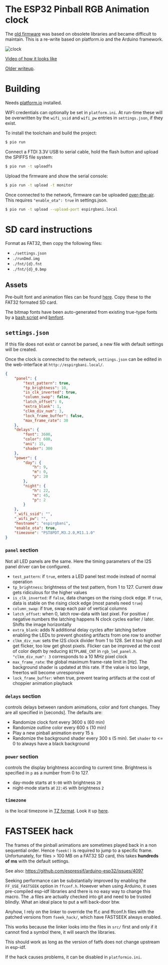 # The ESP32 Pinball RGB Animation clock

The [old firmware](https://github.com/yetifrisstlama/Espirgbani) was based on obsolete libraries and became difficult to maintain. This is a re-write based on platform.io and the Arduino framework.

![clock](https://github.com/yetifrisstlama/Espirgbani/raw/master/pcb/pdf/front.jpg)

[Video of how it looks like](https://www.youtube.com/watch?v=0dwTC5q5t4M)

[Older writeup](http://yetifrisstlama.blogspot.com/2018/02/the-esp32-pinball-rgb-matrix-animation.html).

# Building
Needs [platform.io](https://platformio.org/) installed. 

WIFI credentials can optionally be set in `platform.ini`. At run-time these will be overwritten by the `wifi_ssid` and `wifi_pw` entries in `settings.json`, if they exist.

To install the toolchain and build the project:

```bash
$ pio run
```

Connect a FTDI 3.3V USB to serial cable, hold the flash button and upload the SPIFFS file system:

```bash
$ pio run -t uploadfs
```

Upload the firmware and show the serial console:

```bash
$ pio run -t upload -t monitor
```

Once connected to the network, firmware can be uploaded [over-the-air](https://docs.platformio.org/en/latest/platforms/espressif32.html#over-the-air-ota-update). This requires `"enable_ota": true`  in settings.json.

```bash
$ pio run -t upload --upload-port espirgbani.local
```

# SD card instructions
Format as FAT32, then copy the following files:
  * `./settings.json`
  * `./runDmd.img`
  * `./fnt/{d}.fnt`
  * `./fnt/{d}_0.bmp`

## Assets
Pre-built font and animation files can be found [here](https://github.com/yetifrisstlama/espirgbani_pio/releases). Copy these to the FAT32 formated SD card.

The bitmap fonts have been auto-generated from existing true-type fonts by a [bash script](https://github.com/yetifrisstlama/Espirgbani/blob/master/dev/generateFonts.sh) and [bmfont](http://www.angelcode.com/products/bmfont/).

## `settings.json`
If this file does not exist or cannot be parsed, a new file with default settings will be created.

Once the clock is connected to the network, `settings.json` can be edited in the web-interface at `http://espirgbani.local/`.

```json
{
    "panel": {
        "test_pattern": true,
        "tp_brightness": 10,
        "is_clk_inverted": true,
        "column_swap": false,
        "latch_offset": 0,
        "extra_blank": 1,
        "clkm_div_num": 3,
        "lock_frame_buffer": false,
        "max_frame_rate": 30
    },
    "delays": {
        "font": 3600,
        "color": 600,
        "ani": 15,
        "shader": 300
    },
    "power": {
        "day": {
            "h": 9,
            "m": 0,
            "p": 20
        },
        "night": {
            "h": 22,
            "m": 45,
            "p": 2
        }
    },
    "_wifi_ssid": "",
    "_wifi_pw": "",
    "hostname": "espirgbani",
    "enable_ota": true,
    "timezone": "PST8PDT,M3.2.0,M11.1.0"
}
```
### `panel` section
Not all LED panels are the same. Here the timing parameters of the I2S panel driver can be configured.

  * `test_pattern`: if `true`, enters a LED panel test mode instead of normal operation
  * `tp_brightness`: brightness of the test pattern, from 1 to 127. Current draw gets ridiculous for the higher values
  * `is_clk_inverted`: if `false`, data changes on the rising clock edge. If `true`, data is stable on the rising clock edge (most panels need `true`)
  * `column_swap`: if true, swap each pair of vertical columns
  * `latch_offset`: when 0, latch row-data with last pixel. For positive / negative numbers the latching happens N clock cycles earlier / later. Shifts the image horizontally
  * `extra_blank`: adds N additional delay cycles after latching before enabling the LEDs to prevent ghosting artifacts from one row to another
  * `clkm_div_num`: sets the I2S clock divider from 1 to 128. Set it too high and get flicker, too low get ghost pixels. Flicker can be improved at the cost of color depth by reducing `BITPLANE_CNT` in `rgb_led_panel.h`.
  `"clkm_div_num": 3` corresponds to a 10 MHz pixel clock
  * `max_frame_rate`: the global maximum frame-rate limit in [Hz]. The background shader is updated at this rate. If the value is too large, freertos will become unresponsive
  * `lock_frame_buffer`: when true, prevent tearing artifacts at the cost of choppier animation playback

### `delays` section
controls delays between random animations, color and font changes. 
They are all specified in [seconds]. The defaults are:

  * Randomize clock font every 3600 s (60 min)
  * Randomize outline color every 600 s (10 min)
  * Play a new pinball animation every 15 s
  * Randomize the background shader every 300 s (5 min). Set `shader` to <= 0 to always have a black background

### `power` section
controls the display brightness according to current time. Brightness is specified in `p` as a number from 0 to 127.

  * day-mode starts at `9:00` with brightness `20`
  * night-mode starts at `22:45` with brightness `2`

### `timezone`
is the local timezone in [TZ format](https://www.gnu.org/software/libc/manual/html_node/TZ-Variable.html). Look it up [here](https://github.com/nayarsystems/posix_tz_db/blob/master/zones.csv).

# FASTSEEK hack
The frames of the pinball animations are sometimes played back in a non sequential order. Hence `fseek()` is required to jump to a specific frame. Unfortunately, for files > 100 MB on a FAT32 SD card, this takes __hundreds of ms__ with the default settings.

See also:
https://github.com/espressif/arduino-esp32/issues/4097

Seeking performance can be substantially improved by enabling the `FF_USE_FASTSEEK` option in `ffconf.h`. However when using Arduino, it uses pre-compiled esp-idf libraries and there is no easy way to change this macro. The .a files are actually checked into git and need to be trusted blindly. What an ideal place to put a wifi back-door btw.

Anyhow, I rely on the linker to override the ff.c and ffconf.h files with the patched versions from `fseek_hack/`, which have FASTSEEK always enabled.

This works because the linker looks into the files in `src/` first and only if it cannot find a symbol there, it will search the libraries.

This should work as long as the version of fatfs does not change upstream in esp-idf.

If the hack causes problems, it can be disabled in `platformio.ini`.

